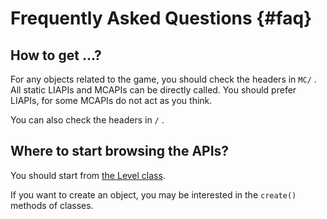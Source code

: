 # Frequently Asked Questions {#faq}

## How to get ...?

For any objects related to the game, you should check the headers in `MC/` .
All static LIAPIs and MCAPIs can be directly called.
You should prefer LIAPIs, for some MCAPIs do not act as you think.

You can also check the headers in `/` .

## Where to start browsing the APIs?

You should start from [the Level class](#Level).

If you want to create an object, you may be interested in the `create()` methods of classes.